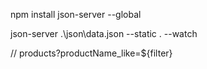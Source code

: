 npm install json-server --global

json-server .\json\data.json --static . --watch

// products?productName_like=${filter}
